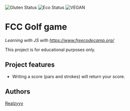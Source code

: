![Gluten Status](https://img.shields.io/badge/Gluten-Free-green.svg)
![Eco Status](https://img.shields.io/badge/ECO-Friendly-green.svg)
![VEGAN](https://img.shields.io/badge/Vegan-Friendly-brightgreen)
# FCC Golf game

_Learning with JS with https://www.freecodecamp.org/_

This project is for educational purposes only.

## Project features

- Writing a score (pars and strokes) will return your score.

## Authors

[Realzyyy](https://github.com/ReaLzyyy)